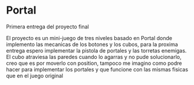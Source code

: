 # Portal
Primera entrega del proyecto final

El proyecto es un mini-juego de tres niveles basado en Portal donde implemento las mecanicas de los botones y los cubos, para la proxima entrega espero implementar la pistola de portales y las torretas enemigas.
El cubo atraviesa las paredes cuando lo agarras y no pude solucionarlo, creo que es por moverlo con position, tampoco me imagino como podre hacer para implementar los portales y que funcione con las mismas fisicas que en el juego original
